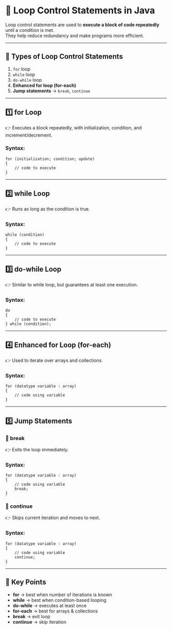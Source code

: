 # 🔁 Loop Control Statements in Java

Loop control statements are used to **execute a block of code repeatedly** until a condition is met.  
They help reduce redundancy and make programs more efficient.

---

## 📌 Types of Loop Control Statements

1. `for` loop
2. `while` loop
3. `do-while` loop
4. **Enhanced for loop (for-each)**
5. **Jump statements** → `break`, `continue`

---

## 1️⃣ for Loop

👉 Executes a block repeatedly, with initialization, condition, and increment/decrement.

### Syntax:
```text
for (initialization; condition; update)
{
    // code to execute
}
```

---

## 2️⃣ while Loop

👉 Runs as long as the condition is true.

### Syntax:
```text
while (condition)
{
    // code to execute
}
```

---

## 3️⃣ do-while Loop

👉 Similar to while loop, but guarantees at least one execution.

### Syntax:
```text
do
{
    // code to execute
} while (condition);
```

---

## 4️⃣ Enhanced for Loop (for-each)

👉 Used to iterate over arrays and collections.

### Syntax:
```text
for (datatype variable : array)
{
    // code using variable
}
```

---

## 5️⃣ Jump Statements

### 🔹 break

👉 Exits the loop immediately.

### Syntax:
```text
for (datatype variable : array)
{
    // code using variable
    break;
}
```

### 🔹 continue

👉 Skips current iteration and moves to next.

### Syntax:
```text
for (datatype variable : array)
{
    // code using variable
    continue;
}
```

---

## 🎯 Key Points

- **for** → best when number of iterations is known
- **while** → best when condition-based looping
- **do-while** → executes at least once
- **for-each** → best for arrays & collections
- **break** → exit loop
- **continue** → skip iteration